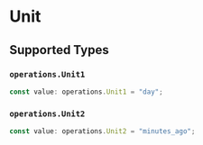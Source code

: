 # Unit


## Supported Types

### `operations.Unit1`

```typescript
const value: operations.Unit1 = "day";
```

### `operations.Unit2`

```typescript
const value: operations.Unit2 = "minutes_ago";
```

